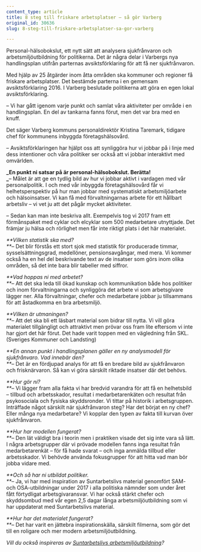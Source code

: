 ```yaml
---
content_type: article
title: 8 steg till friskare arbetsplatser – så gör Varberg
original_id: 30636
slug: 8-steg-till-friskare-arbetsplatser-sa-gor-varberg

---
```


Personal-hälsobokslut, ett nytt sätt att analysera sjukfrånvaron och arbetsmiljöutbildning för politikerna. Det är några delar i Varbergs nya handlingsplan utifrån parternas avsiktsförklaring för att få ner sjukfrånvaron.

Med hjälp av 25 åtgärder inom åtta områden ska kommuner och regioner få friskare arbetsplatser. Det bestämde parterna i en gemensam avsiktsförklaring 2016. I Varberg beslutade politikerna att göra en egen lokal avsiktsförklaring.

– Vi har gått igenom varje punkt och samlat våra aktiviteter per område i en handlingsplan. En del av tankarna fanns förut, men det var bra med en knuff.

Det säger Varberg kommuns personaldirektör Kristina Taremark, tidigare chef för kommunens inbyggda företagshälsovård.

– Avsiktsförklaringen har hjälpt oss att synliggöra hur vi jobbar på i linje med dess intentioner och våra politiker ser också att vi jobbar interaktivt med omvärlden.

**_En punkt ni satsar på är personal-hälsobokslut. Berätta!  
_**– Målet är att ge en tydlig bild av hur vi jobbar aktivt i vardagen med vår personalpolitik. I och med vår inbyggda företagshälsovård får vi helhetsperspektiv på hur man jobbar med systematiskt arbetsmiljöarbete och hälsoinsatser. Vi kan få med förvaltningarnas arbete för ett hållbart arbetsliv – vi vet ju att det pågår mycket aktiviteter.

– Sedan kan man inte beskriva allt. Exempelvis tog vi 2017 fram ett förmånspaket med cyklar och elcyklar som 500 medarbetare utnyttjade. Det främjar ju hälsa och rörlighet men får inte riktigt plats i det här materialet.

_**Vilken statistik ska med?  
**_– Det blir förstås ett stort sjok med statistik för producerade timmar, sysselsättningsgrad, medellöner, pensionsavgångar, med mera. Vi kommer också ha en hel del beskrivande text av de insatser som görs inom olika områden, så det inte bara blir tabeller med siffror.

_**Vad hoppas ni med arbetet?  
**_– Att det ska leda till ökad kunskap och kommunikation både hos politiker och inom förvaltningarna och synliggöra det arbete vi som arbetsgivare lägger ner. Alla förvaltningar, chefer och medarbetare jobbar ju tillsammans för att åstadkomma en bra arbetsmiljö.

_**Vilken är utmaningen?  
**_– Att det ska bli ett läsbart material som bidrar till nytta. Vi vill göra materialet tillgängligt och attraktivt men prövar oss fram lite eftersom vi inte har gjort det här förut. Det hade varit toppen med en vägledning från SKL. (Sveriges Kommuner och Landsting)

_**En annan punkt i handlingsplanen gäller en ny analysmodell för sjukfrånvaro. Vad innebär den?  
**_– Det är en fördjupad analys för att få en bredare bild av sjukfrånvaron och frisknärvaron. Så kan vi göra särskilt riktade insatser där det behövs.

_**Hur gör ni?  
**_– Vi lägger fram alla fakta vi har bredvid varandra för att få en helhetsbild – tillbud och arbetsskador, resultat i medarbetarenkäten och resultat från psykosociala och fysiska skyddsronder. Vi tittar på historik i arbetsgruppen. Inträffade något särskilt när sjukfrånvaron steg? Har det börjat en ny chef? Eller många nya medarbetare? Vi kopplar den typen av fakta till kurvan över sjukfrånvaron.

_**Hur har modellen fungerat?  
**_– Den lät väldigt bra i teorin men i praktiken visade det sig inte vara så lätt. I några arbetsgrupper där vi prövade modellen fanns inga resultat från medarbetarenkät – för få hade svarat – och inga anmälda tillbud eller arbetsskador. Vi behövde använda fokusgrupper för att hitta vad man bör jobba vidare med.

_**Och så har ni utbildat politiker.  
**_– Ja, vi har med inspiration av Suntarbetslivs material genomfört SAM- och OSA-utbildningar under 2017 i alla politiska nämnder som under året fått förtydligat arbetsgivaransvar. Vi har också stärkt chefer och skyddsombud med vår egen 2,5 dagar långa arbetsmiljöutbildning som vi har uppdaterat med Suntarbetslivs material.

_**Hur har det materialet fungerat?  
**_– Det har varit en jättebra inspirationskälla, särskilt filmerna, som gör det till en roligare och mer modern arbetsmiljöutbildning.

_Vill du också inspireras av [Suntarbetslivs arbetsmiljöutbildning](https://arbetsmiljoutbildning.suntarbetsliv.se/)?_

